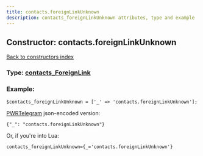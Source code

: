 ```yaml
---
title: contacts.foreignLinkUnknown
description: contacts_foreignLinkUnknown attributes, type and example
---
```

## Constructor: contacts.foreignLinkUnknown  
[Back to constructors index](index.md)






### Type: [contacts\_ForeignLink](../types/contacts_ForeignLink.md)


### Example:

```
$contacts_foreignLinkUnknown = ['_' => 'contacts.foreignLinkUnknown'];
```  

[PWRTelegram](https://pwrtelegram.xyz) json-encoded version:

```
{"_": "contacts.foreignLinkUnknown"}
```


Or, if you're into Lua:  


```
contacts_foreignLinkUnknown={_='contacts.foreignLinkUnknown'}

```


